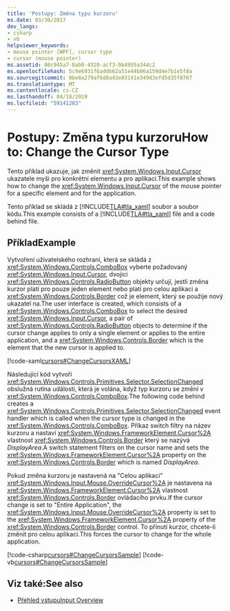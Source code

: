 ```yaml
---
title: 'Postupy: Změna typu kurzoru'
ms.date: 03/30/2017
dev_langs:
- csharp
- vb
helpviewer_keywords:
- mouse pointer [WPF], cursor type
- cursor (mouse pointer)
ms.assetid: 08c945a7-8ab0-4320-acf3-0b4955a344c2
ms.openlocfilehash: 5c9e6931f6addb62a51e44b06a159d4e7b1e5f8a
ms.sourcegitcommit: 0be8a279af6d8a43e03141e349d3efd5d35f8767
ms.translationtype: MT
ms.contentlocale: cs-CZ
ms.lasthandoff: 04/18/2019
ms.locfileid: "59141203"
---
```

# <a name="how-to-change-the-cursor-type"></a><span data-ttu-id="e7954-102">Postupy: Změna typu kurzoru</span><span class="sxs-lookup"><span data-stu-id="e7954-102">How to: Change the Cursor Type</span></span>
<span data-ttu-id="e7954-103">Tento příklad ukazuje, jak změnit <xref:System.Windows.Input.Cursor> ukazatele myši pro konkrétní elementu a pro aplikaci.</span><span class="sxs-lookup"><span data-stu-id="e7954-103">This example shows how to change the <xref:System.Windows.Input.Cursor> of the mouse pointer for a specific element and for the application.</span></span>  
  
 <span data-ttu-id="e7954-104">Tento příklad se skládá z [!INCLUDE[TLA#tla_xaml](../../../../includes/tlasharptla-xaml-md.md)] soubor a soubor kódu.</span><span class="sxs-lookup"><span data-stu-id="e7954-104">This example consists of a [!INCLUDE[TLA#tla_xaml](../../../../includes/tlasharptla-xaml-md.md)] file and a code behind file.</span></span>  
  
## <a name="example"></a><span data-ttu-id="e7954-105">Příklad</span><span class="sxs-lookup"><span data-stu-id="e7954-105">Example</span></span>  
 <span data-ttu-id="e7954-106">Vytvoření uživatelského rozhraní, která se skládá z <xref:System.Windows.Controls.ComboBox> vyberte požadovaný <xref:System.Windows.Input.Cursor>, dvojici <xref:System.Windows.Controls.RadioButton> objekty určují, jestli změna kurzor platí pro pouze jeden element nebo platí pro celou aplikaci a <xref:System.Windows.Controls.Border> což je element, který se použije nový ukazatel na.</span><span class="sxs-lookup"><span data-stu-id="e7954-106">The user interface is created, which consists of a <xref:System.Windows.Controls.ComboBox> to select the desired <xref:System.Windows.Input.Cursor>, a pair of <xref:System.Windows.Controls.RadioButton> objects to determine if the cursor change applies to only a single element or applies to the entire application, and a <xref:System.Windows.Controls.Border> which is the element that the new cursor is applied to.</span></span>  
  
 [!code-xaml[cursors#ChangeCursorsXAML](~/samples/snippets/csharp/VS_Snippets_Wpf/cursors/CSharp/Window1.xaml#changecursorsxaml)]  
  
 <span data-ttu-id="e7954-107">Následující kód vytvoří <xref:System.Windows.Controls.Primitives.Selector.SelectionChanged> obslužná rutina události, která je volána, když typ kurzoru se změní v <xref:System.Windows.Controls.ComboBox>.</span><span class="sxs-lookup"><span data-stu-id="e7954-107">The following code behind creates a <xref:System.Windows.Controls.Primitives.Selector.SelectionChanged> event handler which is called when the cursor type is changed in the <xref:System.Windows.Controls.ComboBox>.</span></span>  <span data-ttu-id="e7954-108">Příkaz switch filtry na název kurzoru a nastaví <xref:System.Windows.FrameworkElement.Cursor%2A> vlastnost <xref:System.Windows.Controls.Border> který se nazývá *DisplayArea*.</span><span class="sxs-lookup"><span data-stu-id="e7954-108">A switch statement filters on the cursor name and sets the <xref:System.Windows.FrameworkElement.Cursor%2A> property on the <xref:System.Windows.Controls.Border> which is named *DisplayArea*.</span></span>  
  
 <span data-ttu-id="e7954-109">Pokud změna kurzoru je nastavená na "Celou aplikaci" <xref:System.Windows.Input.Mouse.OverrideCursor%2A> je nastavena na <xref:System.Windows.FrameworkElement.Cursor%2A> vlastnost <xref:System.Windows.Controls.Border> ovládacího prvku.</span><span class="sxs-lookup"><span data-stu-id="e7954-109">If the cursor change is set to "Entire Application", the <xref:System.Windows.Input.Mouse.OverrideCursor%2A> property is set to the <xref:System.Windows.FrameworkElement.Cursor%2A> property of the <xref:System.Windows.Controls.Border> control.</span></span>  <span data-ttu-id="e7954-110">To přinutí kurzor, chcete-li změnit pro celou aplikaci.</span><span class="sxs-lookup"><span data-stu-id="e7954-110">This forces the cursor to change for the whole application.</span></span>  
  
 [!code-csharp[cursors#ChangeCursorsSample](~/samples/snippets/csharp/VS_Snippets_Wpf/cursors/CSharp/Window1.xaml.cs#changecursorssample)]
 [!code-vb[cursors#ChangeCursorsSample](~/samples/snippets/visualbasic/VS_Snippets_Wpf/cursors/VisualBasic/Window1.xaml.vb#changecursorssample)]  
  
## <a name="see-also"></a><span data-ttu-id="e7954-111">Viz také:</span><span class="sxs-lookup"><span data-stu-id="e7954-111">See also</span></span>

- [<span data-ttu-id="e7954-112">Přehled vstupu</span><span class="sxs-lookup"><span data-stu-id="e7954-112">Input Overview</span></span>](input-overview.md)
